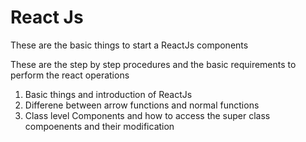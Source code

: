 # React Js
These are the basic things to start a ReactJs components 

These are the step by step procedures and the basic requirements to perform the react operations 
1. Basic things and introduction of ReactJs
2. Differene between arrow functions and normal functions
3. Class level Components and how to access the super class compoenents and their modification
